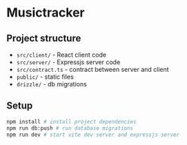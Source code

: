 # Musictracker

## Project structure
- `src/client/` - React client code
- `src/server/` - Expressjs server code
- `src/contract.ts` - contract between server and client
- `public/` - static files 
- `drizzle/` - db migrations

## Setup
```bash
npm install # install project dependencies
npm run db:push # run database migrations
npm run dev # start vite dev server and expressjs server
```